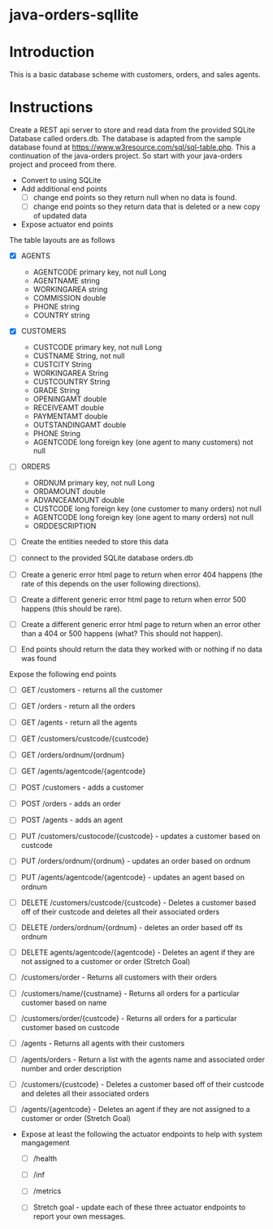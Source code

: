 # java-orders-sqllite

# Introduction

This is a basic database scheme with customers, orders, and sales agents.

# Instructions

Create a REST api server to store and read data from the provided SQLite Database called orders.db. The database is adapted from the sample database found at https://www.w3resource.com/sql/sql-table.php. This a continuation of the java-orders project. So start with your java-orders project and proceed from there.

* Convert to using SQLite
* Add additional end points
  - [ ] change end points so they return null when no data is found.
  - [ ] change end points so they return data that is deleted or a new copy of updated data
* Expose actuator end points

The table layouts are as follows

- [x] AGENTS
  * AGENTCODE primary key, not null Long
  * AGENTNAME string
  * WORKINGAREA string
  * COMMISSION double
  * PHONE string
  * COUNTRY string

- [x] CUSTOMERS
  * CUSTCODE primary key, not null Long
  * CUSTNAME String, not null
  * CUSTCITY String
  * WORKINGAREA String
  * CUSTCOUNTRY String
  * GRADE String
  * OPENINGAMT double
  * RECEIVEAMT double
  * PAYMENTAMT double
  * OUTSTANDINGAMT double
  * PHONE String
  * AGENTCODE long foreign key (one agent to many customers) not null

- [ ] ORDERS
  * ORDNUM primary key, not null Long
  * ORDAMOUNT double
  * ADVANCEAMOUNT double
  * CUSTCODE long foreign key (one customer to many orders) not null
  * AGENTCODE long foreign key (one agent to many orders) not null
  * ORDDESCRIPTION


- [ ] Create the entities needed to store this data
- [ ] connect to the provided SQLite database orders.db
 
- [ ] Create a generic error html page to return when error 404 happens (the rate of this depends on the user following directions).
- [ ] Create a different generic error html page to return when error 500 happens (this should be rare).
- [ ] Create a different generic error html page to return when an error other than a 404 or 500 happens (what? This should not happen).

- [ ] End points should return the data they worked with or nothing if no data was found

Expose the following end points

- [ ] GET /customers - returns all the customer
- [ ] GET /orders - return all the orders
- [ ] GET /agents - return all the agents

- [ ] GET /customers/custcode/{custcode}
- [ ] GET /orders/ordnum/{ordnum}
- [ ] GET /agents/agentcode/{agentcode}

- [ ] POST /customers - adds a customer
- [ ] POST /orders - adds an order
- [ ] POST /agents - adds an agent

- [ ] PUT /customers/custocode/{custcode} - updates a customer based on custcode
- [ ] PUT /orders/ordnum/{ordnum} - updates an order based on ordnum
- [ ] PUT /agents/agentcode/{agentcode} - updates an agent based on ordnum

- [ ] DELETE /customers/custcode/{custcode} - Deletes a customer based off of their custcode and deletes all their associated orders
- [ ] DELETE /orders/ordnum/{ordnum} - deletes an order based off its ordnum
- [ ] DELETE agents/agentcode/{agentcode} - Deletes an agent if they are not assigned to a customer or order (Stretch Goal)

- [ ] /customers/order - Returns all customers with their orders
- [ ] /customers/name/{custname} - Returns all orders for a particular customer based on name
- [ ] /customers/order/{custcode} - Returns all orders for a particular customer based on custcode
- [ ] /agents - Returns all agents with their customers
- [ ] /agents/orders - Return a list with the agents name and associated order number and order description
- [ ] /customers/{custcode} - Deletes a customer based off of their custcode and deletes all their associated orders
- [ ] /agents/{agentcode} - Deletes an agent if they are not assigned to a customer or order (Stretch Goal)

* Expose at least the following the actuator endpoints to help with system mangagement
   - [ ] /health
   - [ ] /inf
   - [ ] /metrics
   
   - [ ] Stretch goal - update each of these three actuator endpoints to report your own messages. 
